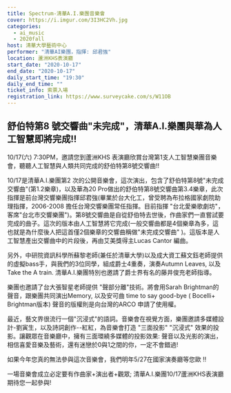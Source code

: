 ```yaml
---
title: Spectrum-清華A.I.樂團音樂會
cover: https://i.imgur.com/3I3HC2Vh.jpg
categories:
  - ai_music
  - 2020fall
host: 清華大學藝術中心
performer: "清華AI樂團，指揮: 邱君強"
location: 蘆洲KHS表演廳
start_date: "2020-10-17"
end_date: "2020-10-17"
daily_start_time: "19:30"
daily_end_time: ""
ticket_info: 索票入場
registration_link: https://www.surveycake.com/s/W11OB
---
```


## 舒伯特第8 號交響曲"未完成"，清華A.I.樂團與華為人工智慧即將完成!!

10/17(六) 7:30PM，邀請您到蘆洲KHS 表演廳欣賞台灣第1支人工智慧樂團音樂會，聽聽人工智慧與人類共同完成的舒伯特第8號交響曲!!

10/17是清華A.I.樂團第2 次的公開音樂會，這次演出，包含了舒伯特第8號"未完成交響曲"(第1.2樂章)，以及華為20 Pro做出的舒伯特第8號交響曲第3.4樂章，此次指揮是前台灣交響樂團指揮邱君強(畢業於台大化工，曾受聘為布拉格國家劇院助理指揮，2006-2008 擔任台灣交響樂團常任指揮。目前指揮 "台北愛樂歌劇坊"，客席"台北市交響樂團")。第8號交響曲是自從舒伯特去世後，作曲家們一直嘗試要完成的曲子。這次的版本由人工智慧將它完成(一般交響曲都是4個樂章為多，這也就是為什麼後人把這首僅2個樂章的交響曲稱做"未完成交響曲" )。這版本是人工智慧產出交響曲中的片段後，再由艾美獎得主Lucas Cantor 編曲。

另外，中研院資訊科學所蘇黎老師(兼任於清華大學)以及成大資工蘇文鈺老師提供的虛擬bass手，與我們的3位同學，組成爵士4重奏，演奏Autumn Leaves, 以及Take the A train. 清華A.I.樂團特別也邀請了爵士界有名的藤井俊充老師指導。

樂團也邀請了台大張智星老師提供 "聲部分離"技術。將會用Sarah Brightman的聲音，跟樂團共同演出Memory, 以及安可曲 time to say good-bye ( Bocelli+ Brightman版本) 聲音的版權則是向台灣的ARCO 申請了使用權。

最近，藝文界很流行一個"沉浸式"的語詞。音樂會在視覺方面，樂團邀請多媒體設計-劉寅生，以及詩詞創作--紅紅，為音樂會打造 "三面投影"  "沉浸式" 效果的投影。讓觀眾在音樂廳中，擁有三面環繞多媒體的投影效果: 聲音以及光影的演出，相信喜愛音樂及藝術，還有迷戀於0與1之間的你，一定不會錯過!

如果今年您真的無法參與這次音樂會，我們明年5/27在國家演奏廳等您歐 !!

一場音樂會成立必定要有作曲家+演出者+觀眾; 清華A.I.樂團10/17蘆洲KHS表演廳期待您一起參與!